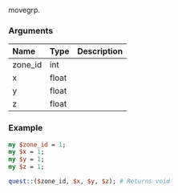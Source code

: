 movegrp.
### Arguments
**Name**|**Type**|**Description**
:---|:---|:---
zone_id|int|
x|float|
y|float|
z|float|

### Example

```perl
my $zone_id = 1;
my $x = 1;
my $y = 1;
my $z = 1;

quest::($zone_id, $x, $y, $z); # Returns void
```